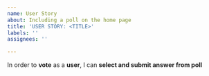 ```yaml
---
name: User Story
about: Including a poll on the home page
title: 'USER STORY: <TITLE>'
labels: ''
assignees: ''

---
```


In order to **vote** as a **user**, I can **select and submit answer from poll**
